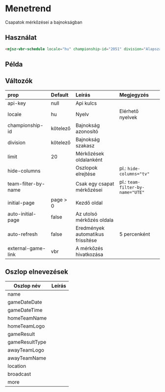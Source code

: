 # Menetrend

Csapatok mérkőzései a bajnokságban

## Használat

```html
<mjsz-vbr-schedule locale="hu" championship-id="2051" division="Alapszakasz" timezone-selector />
```

## Példa

<ClientOnly>
  <mjsz-vbr-schedule
    locale="hu"
    championship-id="3314"
    division="Alapszakasz"
    timezone-selector
    auto-initial-page
    auto-refresh
  />
</ClientOnly>

## Változók

| prop                | Default  | Leírás                            | Megjegyzés                       |
| :------------------ | :------- | :-------------------------------- | :------------------------------- |
| api-key             | null     | Api kulcs                         |
| locale              | hu       | Nyelv                             | Elérhető nyelvek                 |
| championship-id     | kötelező | Bajnokság azonosító               |
| division            | kötelező | Bajnokság szakasz                 |
| limit               | 20       | Mérkőzések oldalanként            |
| hide-columns        |          | Oszlopok elrejtése                | pl.: `hide-columns="tv"`         |
| team-filter-by-name |          | Csak egy csapat mérkőzései        | pl.: `team-filter-by-name="UTE"` |
| initial-page        | page > 0 | Kezdő oldal                       |                                  |
| auto-initial-page   | false    | Az utolsó mérkőzés oldala         |                                  |
| auto-refresh        | false    | Eredmények automatikus frissítése | 5 percenként                     |
| external-game-link  | vbr      | A mérkőzés hivatkozása            |                                  |

## Oszlop elnevezések

| Oszlop név     | Leírás |
| -------------- | ------ |
| name           |
| gameDateDate   |
| gameDateTime   |
| homeTeamName   |
| homeTeamLogo   |
| gameResult     |
| gameResultType |
| awayTeamLogo   |
| awayTeamName   |
| location       |
| broadcast      |
| more           |
